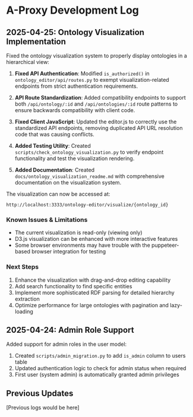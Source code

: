 # A-Proxy Development Log

## 2025-04-25: Ontology Visualization Implementation

Fixed the ontology visualization system to properly display ontologies in a hierarchical view:

1. **Fixed API Authentication**: Modified `is_authorized()` in `ontology_editor/api/routes.py` to exempt visualization-related endpoints from strict authentication requirements.

2. **API Route Standardization**: Added compatibility endpoints to support both `/api/ontology/:id` and `/api/ontologies/:id` route patterns to ensure backwards compatibility with client code.

3. **Fixed Client JavaScript**: Updated the editor.js to correctly use the standardized API endpoints, removing duplicated API URL resolution code that was causing conflicts.

4. **Added Testing Utility**: Created `scripts/check_ontology_visualization.py` to verify endpoint functionality and test the visualization rendering.

5. **Added Documentation**: Created `docs/ontology_visualization_readme.md` with comprehensive documentation on the visualization system.

The visualization can now be accessed at:
```
http://localhost:3333/ontology-editor/visualize/{ontology_id}
```

### Known Issues & Limitations

- The current visualization is read-only (viewing only)
- D3.js visualization can be enhanced with more interactive features
- Some browser environments may have trouble with the puppeteer-based browser integration for testing

### Next Steps

1. Enhance the visualization with drag-and-drop editing capability
2. Add search functionality to find specific entities
3. Implement more sophisticated RDF parsing for detailed hierarchy extraction
4. Optimize performance for large ontologies with pagination and lazy-loading

## 2025-04-24: Admin Role Support

Added support for admin roles in the user model:

1. Created `scripts/admin_migration.py` to add `is_admin` column to users table
2. Updated authentication logic to check for admin status when required
3. First user (system admin) is automatically granted admin privileges

## Previous Updates

[Previous logs would be here]

